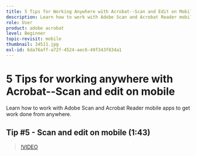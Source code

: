 ```yaml
---
title: 5 Tips for Working Anywhere with Acrobat--Scan and Edit on Mobile
description: Learn how to work with Adobe Scan and Acrobat Reader mobile apps to get work done from anywhere
role: User
product: adobe acrobat
level: Beginner
topic-revisit: mobile
thumbnail: 34511.jpg
exl-id: 6da76aff-a72f-4524-aec6-49f343f834a1
---
```

# 5 Tips for working anywhere with Acrobat--Scan and edit on mobile

Learn how to work with Adobe Scan and Acrobat Reader mobile apps to get work done from anywhere.

## Tip #5 - Scan and edit on mobile (1:43)

>[!VIDEO](https://video.tv.adobe.com/v/34511?quality=12&learn=on&hidetitle=true)
